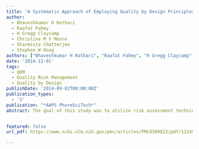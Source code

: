 ```yaml
---
title: 'A Systematic Approach of Employing Quality by Design Principles: Risk Assessment and Design of Experiments to Demonstrate Process Understanding and Identify the Critical Process Parameters for Coating of the Ethylcellulose Pseudolatex Dispersion Using Non-Conventional Fluid Bed Process'
author: 
  - Bhaveshkumar H Kothari
  - Raafat Fahmy
  - H Gregg Claycamp
  - Christine M V Moore
  - Sharmista Chatterjee
  - Stephen W Hoag
authors: ["Bhaveshkumar H Kothari", "Raafat Fahmy", "H Gregg Claycamp", "Christine M V Moore", "Sharmista Chatterjee", "Stephen W Hoag"]
date: '2014-12-01'
tags:
  - QRM
  - Quality Risk Management
  - Quality by Design
publishDate: '2014-09-02T00:00:00Z'
publication_types: 
  - '2'
publication: "*AAPS PharmSciTech*"
abstract: The goal of this study was to utilize risk assessment techniques and statistical design of experiments (DoE) to gain process understanding and to identify critical process parameters for the manufacture of controlled release multiparticulate beads using a novel disk-jet fluid bed technology. The material attributes and process parameters were systematically assessed using the Ishikawa fish bone diagram and failure mode and effect analysis (FMEA) risk assessment methods. The high risk attributes identified by the FMEA analysis were further explored using resolution V fractional factorial design. To gain an understanding of the processing parameters, a resolution V fractional factorial study was conducted. Using knowledge gained from the resolution V study, a resolution IV fractional factorial study was conducted; the purpose of this IV study was to identify the critical process parameters (CPP) that impact the critical quality attributes and understand the influence of these parameters on film formation. For both studies, the microclimate, atomization pressure, inlet air volume, product temperature (during spraying and curing), curing time, and percent solids in the coating solutions were studied. The responses evaluated were percent agglomeration, percent fines, percent yield, bead aspect ratio, median particle size diameter (d50), assay, and drug release rate. Pyrobuttons® were used to record real-time temperature and humidity changes in the fluid bed. The risk assessment methods and process analytical tools helped to understand the novel disk-jet technology and to systematically develop models of the coating process parameters like process efficiency and the extent of curing during the coating process.  


featured: false
url_pdf: https://www.ncbi.nlm.nih.gov/pmc/articles/PMC4309813/pdf/12249_2014_Article_180.pdf

---
```


